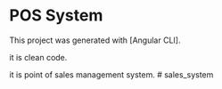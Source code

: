 # POS System

This project was generated with [Angular CLI].

it is clean code.

it is point of sales management system.
#   s a l e s _ s y s t e m  
 